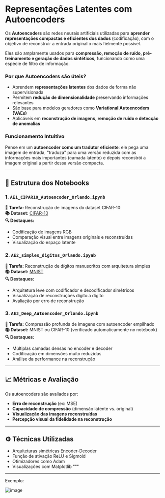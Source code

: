 # Representações Latentes com Autoencoders

Os **Autoencoders** são redes neurais artificiais utilizadas para **aprender representações compactas e eficientes dos dados** (codificação), com o objetivo de reconstruir a entrada original o mais fielmente possível.

Eles são amplamente usados para **compressão, remoção de ruído, pré-treinamento e geração de dados sintéticos**, funcionando como uma espécie de filtro de informação.

### Por que Autoencoders são úteis?

- Aprendem **representações latentes** dos dados de forma não supervisionada
- Permitem **redução de dimensionalidade** preservando informações relevantes
- São base para modelos geradores como **Variational Autoencoders (VAEs)**
- Aplicáveis em **reconstrução de imagens, remoção de ruído e detecção de anomalias**

### Funcionamento Intuitivo

Pense em um **autoencoder como um tradutor eficiente**: ele pega uma imagem de entrada, "traduza" para uma versão reduzida com as informações mais importantes (camada latente) e depois reconstrói a imagem original a partir dessa versão compacta.

---

## 📂 Estrutura dos Notebooks

### 1. `AE1_CIPAR10_Autoencoder_Orlando.ipynb`
**📌 Tarefa:** Reconstrução de imagens do dataset CIFAR-10  
**📚 Dataset:** [CIFAR-10](https://www.cs.toronto.edu/~kriz/cifar.html)  
**🔍 Destaques:**
- Codificação de imagens RGB
- Comparação visual entre imagens originais e reconstruídas
- Visualização do espaço latente

### 2. `AE2_simples_digitos_Orlando.ipynb`
**📌 Tarefa:** Reconstrução de dígitos manuscritos com arquitetura simples  
**📚 Dataset:** [MNIST](http://yann.lecun.com/exdb/mnist/)  
**🔍 Destaques:**
- Arquitetura leve com codificador e decodificador simétricos
- Visualização de reconstruções dígito a dígito
- Avaliação por erro de reconstrução

### 3. `AE3_Deep_Autoencoder_Orlando.ipynb`
**📌 Tarefa:** Compressão profunda de imagens com autoencoder empilhado  
**📚 Dataset:** MNIST ou CIFAR-10 (verificado automaticamente no notebook)  
**🔍 Destaques:**
- Múltiplas camadas densas no encoder e decoder
- Codificação em dimensões muito reduzidas
- Análise da performance na reconstrução

---

## 📈 Métricas e Avaliação

Os autoencoders são avaliados por:

- **Erro de reconstrução** (ex: MSE)
- **Capacidade de compressão** (dimensão latente vs. original)
- **Visualização das imagens reconstruídas**
- **Percepção visual da fidelidade na reconstrução**

---

## ⚙️ Técnicas Utilizadas

- Arquiteturas simétricas Encoder-Decoder
- Função de ativação ReLU e Sigmoid
- Otimizadores como Adam
- Visualizações com Matplotlib
"""

---
Exemplo:

![image](https://github.com/user-attachments/assets/b17671f3-77d4-457f-abc0-c5506e1de2da)

